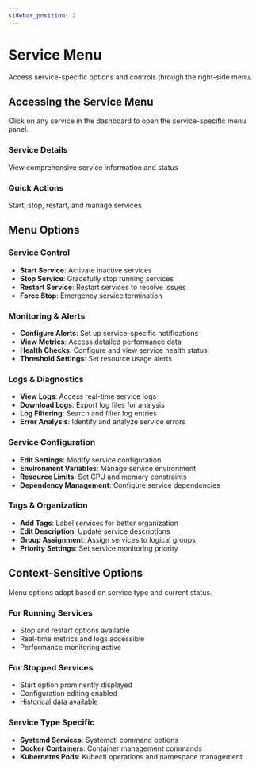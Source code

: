 ```yaml
---
sidebar_position: 2
---
```


# Service Menu

Access service-specific options and controls through the right-side menu.

## Accessing the Service Menu

Click on any service in the dashboard to open the service-specific menu panel.

<div style={{display: 'flex', gap: '20px', margin: '20px 0'}}>
  <div style={{flex: 1, padding: '20px', border: '1px solid #e0e0e0', borderRadius: '8px', background: 'linear-gradient(135deg, #667eea 0%, #764ba2 100%)', color: 'white'}}>
    <h3 style={{marginTop: 0, color: 'white'}}>Service Details</h3>
    <p style={{marginBottom: 0, color: 'white'}}>View comprehensive service information and status</p>
  </div>
  <div style={{flex: 1, padding: '20px', border: '1px solid #e0e0e0', borderRadius: '8px', background: 'linear-gradient(135deg, #f093fb 0%, #f5576c 100%)', color: 'white'}}>
    <h3 style={{marginTop: 0, color: 'white'}}>Quick Actions</h3>
    <p style={{marginBottom: 0, color: 'white'}}>Start, stop, restart, and manage services</p>
  </div>
</div>

## Menu Options

### Service Control
- **Start Service**: Activate inactive services
- **Stop Service**: Gracefully stop running services
- **Restart Service**: Restart services to resolve issues
- **Force Stop**: Emergency service termination

### Monitoring & Alerts
- **Configure Alerts**: Set up service-specific notifications
- **View Metrics**: Access detailed performance data
- **Health Checks**: Configure and view service health status
- **Threshold Settings**: Set resource usage alerts

### Logs & Diagnostics
- **View Logs**: Access real-time service logs
- **Download Logs**: Export log files for analysis
- **Log Filtering**: Search and filter log entries
- **Error Analysis**: Identify and analyze service errors

### Service Configuration
- **Edit Settings**: Modify service configuration
- **Environment Variables**: Manage service environment
- **Resource Limits**: Set CPU and memory constraints
- **Dependency Management**: Configure service dependencies

### Tags & Organization
- **Add Tags**: Label services for better organization
- **Edit Description**: Update service descriptions
- **Group Assignment**: Assign services to logical groups
- **Priority Settings**: Set service monitoring priority

## Context-Sensitive Options

Menu options adapt based on service type and current status.

### For Running Services
- Stop and restart options available
- Real-time metrics and logs accessible
- Performance monitoring active

### For Stopped Services
- Start option prominently displayed
- Configuration editing enabled
- Historical data available

### Service Type Specific
- **Systemd Services**: Systemctl command options
- **Docker Containers**: Container management commands
- **Kubernetes Pods**: Kubectl operations and namespace management
